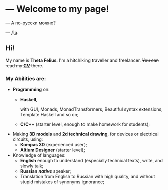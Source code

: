 # — Welcome to my page!

— А по-русски можно?

— [Да](https://thetafelius.github.io/indexRu.html).

## Hi!

My name is **Theta Felius**. I'm a hitchiking traveller and freelancer. ~~You can read my [__CV__](https://thetafelius.github.io/cv.html) there~~.

### My Abilities are:
* **Programming** on:
  * **Haskell**,
     
    with GUI, Monads, MonadTransformers, Beautiful syntax extensions, Template Haskell and so on;
     
  * **C/C++** (starter level, enough to make homework for students);
* Making **3D models** and **2d technical drawing**, for devices or electrical circuits, using:
  * **Kompas 3D** (experienced user);
  * **Altium Designer** (starter level);
* Knowledge of languages:
  * **English** 
    enough to understand (especially technical texts), write, and slowly talk;
  * **Russian** 
    **_native_** speaker;
  * Translation from English to Russian with high quality, and without stupid mistakes of synonyms ignorance;
